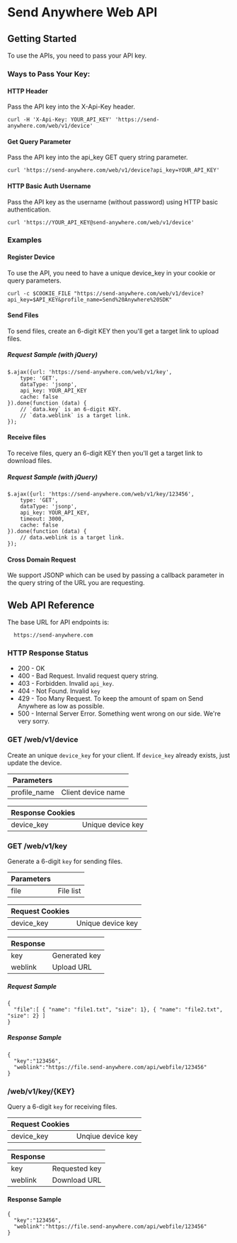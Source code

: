 
# Send Anywhere Web API

## Getting Started
To use the APIs, you need to pass your API key.

### Ways to Pass Your Key:

#### HTTP Header 
Pass the API key into the X-Api-Key header.
```
curl -H 'X-Api-Key: YOUR_API_KEY' 'https://send-anywhere.com/web/v1/device'
```

#### Get Query Parameter 
Pass the API key into the api_key GET query string parameter.
```
curl 'https://send-anywhere.com/web/v1/device?api_key=YOUR_API_KEY'
```

#### HTTP Basic Auth Username 
Pass the API key as the username (without password) using HTTP basic authentication.
```
curl 'https://YOUR_API_KEY@send-anywhere.com/web/v1/device'
```

### Examples
#### Register Device
To use the API, you need to have a unique device_key in your cookie or query parameters.
```
curl -c $COOKIE_FILE "https://send-anywhere.com/web/v1/device?api_key=$API_KEY&profile_name=Send%20Anywhere%20SDK"
```

#### Send Files
To send files, create an 6-digit KEY then you'll get a target link to upload files.

##### Request Sample (with jQuery)
```
$.ajax({url: 'https://send-anywhere.com/web/v1/key',
	type: 'GET',
	dataType: 'jsonp',
	api_key: YOUR_API_KEY
	cache: false
}).done(function (data) {
    // `data.key` is an 6-digit KEY.
    // `data.weblink` is a target link.
});
```

#### Receive files
To receive files, query an 6-digit KEY then you'll get a target link to download files.

##### Request Sample (with jQuery)
```
$.ajax({url: 'https://send-anywhere.com/web/v1/key/123456',
	type: 'GET',
	dataType: 'jsonp',
	api_key: YOUR_API_KEY,
	timeout: 3000,
	cache: false
}).done(function (data) {
	// data.weblink is a target link.
});
```

#### Cross Domain Request
We support JSONP which can be used by passing a callback parameter in the query string of the URL you are requesting.

## Web API Reference
The base URL for API endpoints is:
```
  https://send-anywhere.com
```

### HTTP Response Status
* 200 - OK
* 400 - Bad Request. Invalid request query string.
* 403 - Forbidden. Invalid `api_key`.
* 404 - Not Found. Invalid `key`
* 429 - Too Many Request. To keep the amount of spam on Send Anywhere as low as possible.
* 500 - Internal Server Error. Something went wrong on our side. We're very sorry.

### GET /web/v1/device

Create an unique `device_key` for your client. If `device_key` already exists, just update the device.


Parameters   |                    |
-------------|--------------------|
profile_name | Client device name |

Response Cookies|                    |
----------------|--------------------|
device_key      | Unique device key  |


### GET /web/v1/key

Generate a 6-digit `key` for sending files.

Parameters   |                    |
-------------|--------------------|
file         | File list          |

Request Cookies |                   |
----------------|-------------------|
device_key      | Unique device key |

Response |                  |
---------|------------------|
key      | Generated key    |
weblink  | Upload URL       |

##### Request Sample
```
{
  "file":[ { "name": "file1.txt", "size": 1}, { "name": "file2.txt", "size": 2} ]
}
```
##### Response Sample
```
{
  "key":"123456",
  "weblink":"https://file.send-anywhere.com/api/webfile/123456"
}
```

### /web/v1/key/{KEY}

Query a 6-digit `key` for receiving files.

Request Cookies |                   |
----------------|-------------------|
device_key      | Unqiue device key |

Response  |                |
----------|----------------|
key       | Requested key  |
weblink   | Download URL   |

#### Response Sample

```
{
  "key":"123456",
  "weblink":"https://file.send-anywhere.com/api/webfile/123456"
}
```

